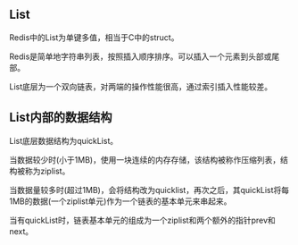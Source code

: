 ## List
Redis中的List为单键多值，相当于C中的struct。  

Redis是简单地字符串列表，按照插入顺序排序。可以插入一个元素到头部或尾部。

List底层为一个双向链表，对两端的操作性能很高，通过索引插入性能较差。


## List内部的数据结构
List底层数据结构为quickList。  

当数据较少时(小于1MB)，使用一块连续的内存存储，该结构被称作压缩列表，结构被称为ziplist。

当数据量较多时(超过1MB)，会将结构改为quicklist，再次之后，其quickList将每1MB的数据(一个ziplist单元)作为一个链表的基本单元来串起来。

当有quickList时，链表基本单元的组成为一个ziplist和两个额外的指针prev和next。

